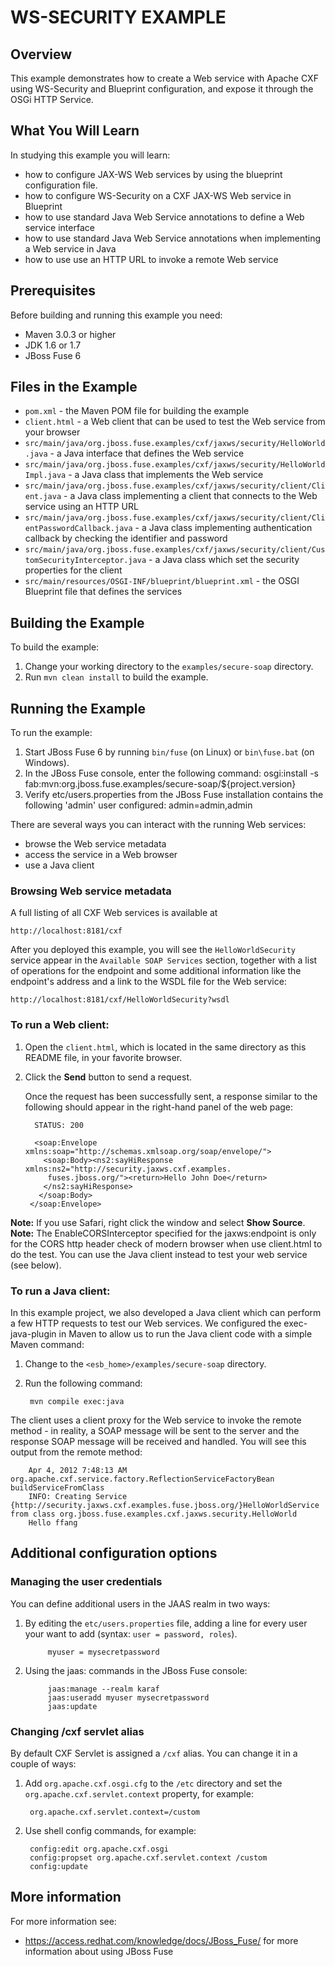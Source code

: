 # WS-SECURITY EXAMPLE

## Overview
This example demonstrates how to create a Web service with Apache CXF using WS-Security and Blueprint configuration, and expose it through the OSGi HTTP Service.


## What You Will Learn
In studying this example you will learn:

* how to configure JAX-WS Web services by using the blueprint configuration file.
* how to configure WS-Security on a CXF JAX-WS Web service in Blueprint
* how to use standard Java Web Service annotations to define a Web service interface
* how to use standard Java Web Service annotations when implementing a Web service in Java
* how to use use an HTTP URL to invoke a remote Web service

## Prerequisites
Before building and running this example you need:

* Maven 3.0.3 or higher
* JDK 1.6 or 1.7
* JBoss Fuse 6

## Files in the Example
* `pom.xml` - the Maven POM file for building the example
* `client.html` - a Web client that can be used to test the Web service from your browser
* `src/main/java/org.jboss.fuse.examples/cxf/jaxws/security/HelloWorld.java` - a Java interface that defines the Web service
* `src/main/java/org.jboss.fuse.examples/cxf/jaxws/security/HelloWorldImpl.java` - a Java class that implements the Web service
* `src/main/java/org.jboss.fuse.examples/cxf/jaxws/security/client/Client.java` - a Java class implementing a client that connects to the Web service using an HTTP URL
* `src/main/java/org.jboss.fuse.examples/cxf/jaxws/security/client/ClientPasswordCallback.java` - a Java class implementing authentication callback by checking the identifier and password
* `src/main/java/org.jboss.fuse.examples/cxf/jaxws/security/client/CustomSecurityInterceptor.java` - a Java class which set the security properties for the client 
* `src/main/resources/OSGI-INF/blueprint/blueprint.xml` - the OSGI Blueprint file that defines the services

## Building the Example
To build the example:

1. Change your working directory to the `examples/secure-soap` directory.
2. Run `mvn clean install` to build the example.


## Running the Example
To run the example:

1. Start JBoss Fuse 6 by running `bin/fuse` (on Linux) or `bin\fuse.bat` (on Windows).
2. In the JBoss Fuse console, enter the following command:
        osgi:install -s fab:mvn:org.jboss.fuse.examples/secure-soap/${project.version}
3. Verify etc/users.properties from the JBoss Fuse installation contains the following 'admin' user configured:
   admin=admin,admin

There are several ways you can interact with the running Web services:
* browse the Web service metadata
* access the service in a Web browser
* use a Java client

### Browsing Web service metadata

A full listing of all CXF Web services is available at

    http://localhost:8181/cxf

After you deployed this example, you will see the `HelloWorldSecurity` service appear in the `Available SOAP Services` section, together with a list of operations for the endpoint and some additional information like the endpoint's address and a link to the WSDL file for the Web service:

    http://localhost:8181/cxf/HelloWorldSecurity?wsdl


### To run a Web client:

1. Open the `client.html`, which is located in the same directory as this README file, in your favorite browser.
2. Click the **Send** button to send a request.

   Once the request has been successfully sent, a response similar to the following should appear in the right-hand panel of the web page:

         STATUS: 200

         <soap:Envelope xmlns:soap="http://schemas.xmlsoap.org/soap/envelope/">
           <soap:Body><ns2:sayHiResponse xmlns:ns2="http://security.jaxws.cxf.examples.
            fuses.jboss.org/"><return>Hello John Doe</return>
           </ns2:sayHiResponse>
          </soap:Body>
        </soap:Envelope>

**Note:** If you use Safari, right click the window and select **Show Source**.
**Note:** The EnableCORSInterceptor specified for the jaxws:endpoint is only for the CORS http header check of modern browser when use client.html to do the test.
      You can use the Java client instead to test your web service (see below).


### To run a Java client:

In this example project, we also developed a Java client which can perform a few HTTP requests to test our Web services. We
configured the exec-java-plugin in Maven to allow us to run the Java client code with a simple Maven command:

1. Change to the `<esb_home>/examples/secure-soap` directory.
2. Run the following command:

        mvn compile exec:java

The client uses a client proxy for the Web service to invoke the remote method - in reality, a SOAP message will be sent to the server and the response SOAP message will be received and handled.  You will see this output from the remote method:

        Apr 4, 2012 7:48:13 AM org.apache.cxf.service.factory.ReflectionServiceFactoryBean buildServiceFromClass
        INFO: Creating Service {http://security.jaxws.cxf.examples.fuse.jboss.org/}HelloWorldService from class org.jboss.fuse.examples.cxf.jaxws.security.HelloWorld
        Hello ffang


## Additional configuration options

### Managing the user credentials

You can define additional users in the JAAS realm in two ways:

1. By editing the `etc/users.properties` file, adding a line for every user your want to add (syntax: `user = password, roles`).

            myuser = mysecretpassword

2. Using the jaas: commands in the JBoss Fuse console:

            jaas:manage --realm karaf
            jaas:useradd myuser mysecretpassword
            jaas:update


### Changing /cxf servlet alias

By default CXF Servlet is assigned a `/cxf` alias. You can change it in a couple of ways:

1. Add `org.apache.cxf.osgi.cfg` to the `/etc` directory and set the `org.apache.cxf.servlet.context` property, for example:

        org.apache.cxf.servlet.context=/custom

2. Use shell config commands, for example:

        config:edit org.apache.cxf.osgi
        config:propset org.apache.cxf.servlet.context /custom
        config:update


## More information
For more information see:

* https://access.redhat.com/knowledge/docs/JBoss_Fuse/ for more information about using JBoss Fuse
